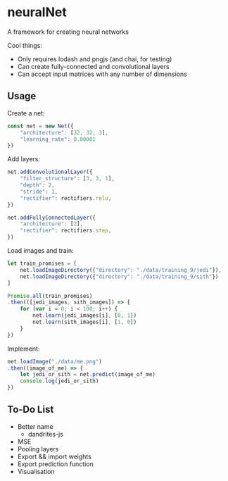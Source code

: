 
# neuralNet

A framework for creating neural networks

Cool things:
- Only requires lodash and pngjs (and chai, for testing)
- Can create fully-connected and convolutional layers
- Can accept input matrices with any number of dimensions

## Usage

Create a net:

```javascript
const net = new Net({
    "architecture": [32, 32, 3],
    "learning_rate": 0.00001
})
```

Add layers:

```javascript
net.addConvolutionalLayer({
    "filter_structure": [3, 3, 1],
    "depth": 2,
    "stride": 1,
    "rectifier": rectifiers.relu,
})

net.addFullyConnectedLayer({
    "architecture": [2],
    "rectifier": rectifiers.step,
})
```

Load images and train:

```javascript
let train_promises = [
    net.loadImageDirectory({"directory": "./data/training_9/jedi"}),
    net.loadImageDirectory({"directory": "./data/training_9/sith"})
]

Promise.all(train_promises)
.then(([jedi_images, sith_images]) => {
    for (var i = 0; i < 100; i++) {
        net.learn(jedi_images[i], [0, 1])
        net.learn(sith_images[i], [1, 0])
    }
})
```

Implement:

```javascript
net.loadImage("./data/me.png")
.then((image_of_me) => {
    let jedi_or_sith = net.predict(image_of_me)
    console.log(jedi_or_sith)
})
```

## To-Do List

- Better name
    - dandrites-js
- MSE
- Pooling layers
- Export && import weights
- Export prediction function
- Visualisation
